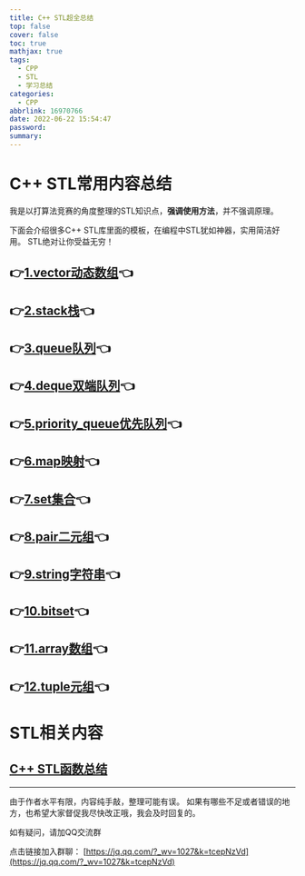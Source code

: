 ```yaml
---
title: C++ STL超全总结
top: false
cover: false
toc: true
mathjax: true
tags:
  - CPP
  - STL
  - 学习总结
categories:
  - CPP
abbrlink: 16970766
date: 2022-06-22 15:54:47
password:
summary:
---
```




#  C++ STL常用内容总结

我是以打算法竞赛的角度整理的STL知识点，**强调使用方法**，并不强调原理。

下面会介绍很多C++ STL库里面的模板，在编程中STL犹如神器，实用简洁好用。
STL绝对让你受益无穷！




## 👉[1.vector动态数组](https://blog.csdn.net/qq_50285142/article/details/122303529)👈

## 👉[2.stack栈](https://blog.csdn.net/qq_50285142/article/details/122303786)👈

## 👉[3.queue队列](https://blog.csdn.net/qq_50285142/article/details/122304056)👈


## 👉[4.deque双端队列](https://blog.csdn.net/qq_50285142/article/details/114079022)👈

## 👉[5.priority_queue优先队列](https://blog.csdn.net/qq_50285142/article/details/114078695)👈


## 👉[6.map映射](https://blog.csdn.net/qq_50285142/article/details/120368977)👈

## 👉[7.set集合](https://blog.csdn.net/qq_50285142/article/details/122304728)👈

## 👉[8.pair二元组](https://blog.csdn.net/qq_50285142/article/details/122304842)👈

## 👉[9.string字符串](https://blog.csdn.net/qq_50285142/article/details/114156051)👈

## 👉[10.bitset](https://blog.csdn.net/qq_50285142/article/details/114186789)👈

## 👉[11.array数组](https://blog.csdn.net/qq_50285142/article/details/122932215)👈

## 👉[12.tuple元组](https://blog.csdn.net/qq_50285142/article/details/123000835)👈

# STL相关内容

## [C++ STL函数总结](https://wyq666.blog.csdn.net/article/details/120632337)



------------------

由于作者水平有限，内容纯手敲，整理可能有误。
如果有哪些不足或者错误的地方，也希望大家督促我尽快改正哦，我会及时回复的。


如有疑问，请加QQ交流群

点击链接加入群聊： [https://jq.qq.com/?_wv=1027&k=tcepNzVd](https://jq.qq.com/?_wv=1027&k=tcepNzVd)

